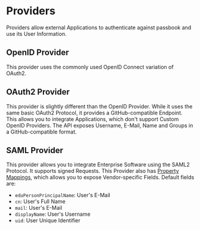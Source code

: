 # Providers

Providers allow external Applications to authenticate against passbook and use its User Information.

## OpenID Provider

This provider uses the commonly used OpenID Connect variation of OAuth2.

## OAuth2 Provider

This provider is slightly different than the OpenID Provider. While it uses the same basic OAuth2 Protocol, it provides a GitHub-compatible Endpoint. This allows you to integrate Applications, which don't support Custom OpenID Providers.
The API exposes Username, E-Mail, Name and Groups in a GitHub-compatible format.

## SAML Provider

This provider allows you to integrate Enterprise Software using the SAML2 Protocol. It supports signed Requests. This Provider also has [Property Mappings](property-mappings.md#saml-property-mapping), which allows you to expose Vendor-specific Fields.
Default fields are:

-   `eduPersonPrincipalName`: User's E-Mail
-   `cn`: User's Full Name
-   `mail`: User's E-Mail
-   `displayName`: User's Username
-   `uid`: User Unique Identifier
